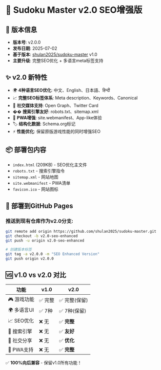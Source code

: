 # 🚀 Sudoku Master v2.0 SEO增强版

## 🎉 版本信息
- **版本号**: v2.0.0
- **发布日期**: 2025-07-02
- **基于版本**: [shulan2025/sudoku-master](https://github.com/shulan2025/sudoku-master) v1.0
- **主要升级**: 完整SEO优化 + 多语言meta标签支持

## ✨ v2.0 新特性
- 🌍 **4种语言SEO优化**: 中文、English、日本語、हिन्दी
- 📈 **完整SEO标签体系**: Meta description、Keywords、Canonical
- 🔗 **社交媒体支持**: Open Graph、Twitter Card
- �� **搜索引擎友好**: robots.txt、sitemap.xml
- 📱 **PWA增强**: site.webmanifest、App-like体验
- 🏷️ **结构化数据**: Schema.org标记
- ⚡ **性能优化**: 保留原版游戏性能的同时增强SEO

## 📦 部署包内容
- `index.html` (209KB) - SEO优化主文件
- `robots.txt` - 搜索引擎指令
- `sitemap.xml` - 网站地图  
- `site.webmanifest` - PWA清单
- `favicon.ico` - 网站图标

## 🎯 部署到GitHub Pages

### 推送到现有仓库作为v2.0分支:
```bash
git remote add origin https://github.com/shulan2025/sudoku-master.git
git checkout -b v2.0-seo-enhanced
git push -u origin v2.0-seo-enhanced

# 创建版本标签
git tag -a v2.0.0 -m "SEO Enhanced Version"
git push origin v2.0.0
```

## 🆚 v1.0 vs v2.0 对比

| 功能 | v1.0 | v2.0 |
|------|------|------|
| 🎮 游戏功能 | ✅ 完整 | ✅ 完整(保留) |
| 🌍 多语言UI | ✅ 7种 | ✅ 7种(保留) |
| 📈 SEO优化 | ❌ 无 | ✅ **完整** |
| 🤖 搜索引擎 | ❌ 无 | ✅ **友好** |
| 🔗 社交分享 | ❌ 无 | ✅ **优化** |
| 📱 PWA支持 | ❌ 无 | ✅ **完整** |

✅ **100%向后兼容** - 保留v1.0所有功能！

